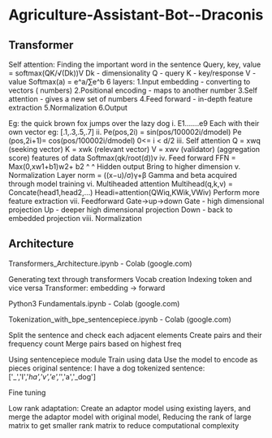 # Agriculture-Assistant-Bot--Draconis
## Transformer 
Self attention:
Finding the important word in the sentence 
Query, key, value
= softmax(QK/√(Dk))V
	Dk - dimensionality
	Q - query
	K - key/response
	V - value
	Softmax(a) = e^a/∑e^b 
6 layers:
	1.Input embedding - converting to vectors ( numbers)
	2.Positional encoding - maps to another number
	3.Self attention - gives a new set of numbers
	4.Feed forward - in-depth feature extraction
	5.Normalization 
	6.Output
		
Eg: the quick brown fox jumps over the lazy dog
i. E1…….e9
	Each with their own vector eg: [.1,.3,.5,.7]
ii. Pe(pos,2i) = sin(pos/100002i/dmodel)
	Pe (pos,2i+1)= cos(pos/100002i/dmodel)
	0<= i < d/2
iii. Self attention 
	Q = xwq (seeking vector)
	K = xwk (relevant vector)
	V = xwv (validator) (aggregation score) features of data
	Softmax(qk/root(d))v
iv. Feed forward
	FFN = Max(0,xw1+b1)w2+ b2 
		    ^        ^
		  Hidden   output
	Bring to higher dimension
v. Normalization 
	Layer norm = ((x−u)/σ)γ+β
	Gamma and beta acquired through model training
vi. Multiheaded attention
	Multihead(q,k,v) = Concate(head1,head2,…)
	Headi=attention(QWiq,KWik,VWiv)
	Perform more feature extraction
vii. Feedforward 
	Gate->up->down
	Gate - high dimensional projection
	Up - deeper high dimensional projection
	Down - back to embedded projection
viii. Normalization
## Architecture
Transformers_Architecture.ipynb - Colab (google.com)

Generating text through transformers
Vocab creation
Indexing token and vice versa
Transformer: embedding -> forward

Python3 Fundamentals.ipynb - Colab (google.com)

Tokenization_with_bpe_sentencepiece.ipynb - Colab (google.com)

Split the sentence and check each adjacent elements
Create pairs and their frequency count
Merge pairs based on highest freq

Using sentencepiece module
Train using data
Use the model to encode as pieces
	original sentence: I have a dog
	tokenized sentence: ['_','I','_ha','v','e','_','a','_dog']



Fine tuning
	
Low rank adaptation: Create an adaptor model using existing layers, and merge the adaptor model with original model,
Reducing the rank of large matrix to get smaller rank matrix to reduce computational complexity


